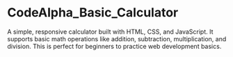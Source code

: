 # CodeAlpha_Basic_Calculator
A simple, responsive calculator built with HTML, CSS, and JavaScript. It supports basic math operations like addition, subtraction, multiplication, and division. This is perfect for beginners to practice web development basics.
